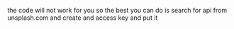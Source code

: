 the code will not work for you so the best you can do is search for api from unsplash.com and create and access key and put it
